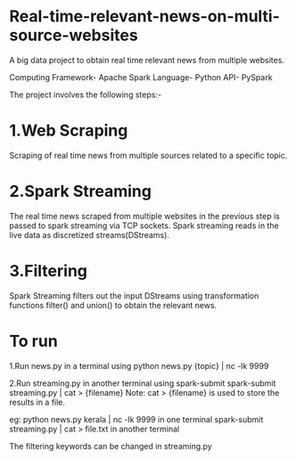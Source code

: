# Real-time-relevant-news-on-multi-source-websites
A big data project to obtain real time relevant news from multiple websites.

Computing Framework- Apache Spark
Language- Python
API- PySpark

The project involves the following steps:-

1.Web Scraping
===============
Scraping of real time news from multiple sources related to a specific topic.

2.Spark Streaming
==================
The real time news scraped from multiple websites in the previous step is passed to spark streaming via TCP sockets. Spark streaming reads in the live data as discretized streams(DStreams).

3.Filtering
===========
Spark Streaming filters out the input DStreams using transformation functions filter() and union() to obtain the relevant news.

To run
======
1.Run news.py in a terminal using
python news.py {topic} | nc -lk 9999

2.Run streaming.py in another terminal using spark-submit
spark-submit streaming.py | cat > {filename} 
Note: cat > {filename} is used to store the results in a file.

eg: python news.py kerala | nc -lk 9999 in one terminal
    spark-submit streaming.py | cat > file.txt in another terminal
    
The filtering keywords can be changed in streaming.py

